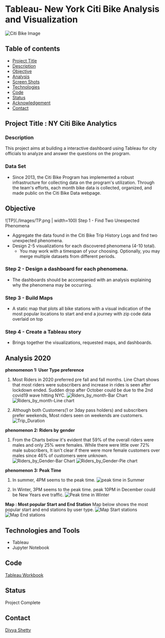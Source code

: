 # Tableau- New York Citi Bike Analysis and Visualization![Citi Bike Image](./Images/City_bike.jpg)## Table of contents* [Project Title ](#project-title)* [Description](#description)* [Objective](#objective)* [Analysis](#analysis)* [Screen Shots](#screen-shots)* [Technologies](#technologies)* [Code](#code)* [Status](#status)* [Acknowledgement ](#acknowledgement )* [Contact](#contact)## Project Title : NY Citi Bike Analytics### Description This project aims at building a interactive dashboard using Tableau for city officials to analyze and answer the questions on the program.### Data Set- Since 2013, the Citi Bike Program has implemented a robust infrastructure for collecting data on the program's utilization. Through the team's efforts, each month bike data is collected, organized, and made public on the Citi Bike Data webpage.## Objective![TP](./Images/TP.png | width=100) Step 1 - Find Two Unexpected Phenomena- Aggregate the data found in the Citi Bike Trip History Logs and find two unexpected phenomena.- Design 2-5 visualizations for each discovered phenomena (4-10 total). 	* You may work with a timespan of your choosing. Optionally, you may merge multiple datasets 	   from different periods.### Step 2 - Design a dashboard for each phenomena.- The dashboards should be accompanied with an analysis explaining why the phenomena may	   be occurring.	### Step 3 - Build Maps- A static map that plots all bike stations with a visual indication of the most popular locations to start and end a journey with zip code data overlaid on top### Step 4 - Create a Tableau story- Brings together the visualizations, requested maps, and dashboards.## Analysis 2020__phenomenon 1: User Type preference__1. Most Riders in 2020 preferred pre fall and fall months. Line Chart shows that most riders were subscribers and increase in rides is seen after lockdown ended. Sudden drop after October could be due to the 2nd covid19 wave hitting NYC.![Riders_by_month-Bar Chart](./Images/Riders_by_month.jpg)![Riders_by_month-Line chart](./Images/Riders_by_month_Line.jpg)2. Although both Customers(1 or 3day pass holders) and subscribers prefer weekends, Most riders seen on weekends are customers.![Trip_Duration](./Images/Trip_Duration_day.jpg)__phenomenon 2: Riders by gender__1. From the Charts below it's evident that 59% of the overall riders were males and only 25% were females. While there were little over 72% male subscribers, It isn't clear if there were more female customers over males since 46% of customers were unknown.![Riders_by_Gender-Bar Chart](./Images/Trip_Duration_Gender.jpg)![Riders_by_Gender-Pie chart](./Images/Riders_by_Gender.jpg)__phenomenon 3: Peak Time__1. In summer, 4PM seems to the peak time. ![peak time in Summer](./Images/Summer_peak_time.jpg)2. In Winter, 3PM seems to the peak time. peak 10PM in December could be New Years eve traffic.![Peak time in Winter](./Images/Winter_peak_time.jpg)__Map : Most popular Start and End Station__Map below shows the most popular start and end stations by user type.![Map Start stations](./Images/Most_popular_Start.jpg)![Map End stations](./Images/Most_popular_End.jpg)## Technologies and Tools* Tableau* Jupyter Notebook	## Code [Tableau Workbook](./NY-Citi-Bike-Analytics.twbx)## StatusProject Complete## Contact [Divya Shetty](https://github.com/divya-gh)